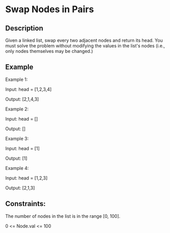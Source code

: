 # Swap Nodes in Pairs
## Description

Given a linked list, swap every two adjacent nodes and return its head. You must solve the problem without modifying the values in the list's nodes (i.e., only nodes themselves may be changed.)

## Example
Example 1:

Input: head = [1,2,3,4]

Output: [2,1,4,3]

Example 2:

Input: head = []

Output: []

Example 3:

Input: head = [1]

Output: [1]

Example 4:

Input: head = [1,2,3]

Output: [2,1,3]

## Constraints:
The number of nodes in the list is in the range [0, 100].

0 <= Node.val <= 100